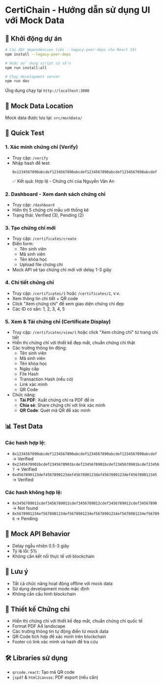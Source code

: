 # CertiChain - Hướng dẫn sử dụng UI với Mock Data

## 🚀 Khởi động dự án

```bash
# Cài đặt dependencies (với --legacy-peer-deps cho React 19)
npm install --legacy-peer-deps

# Hoặc sử dụng script có sẵn
npm run install:all

# Chạy development server
npm run dev
```

Ứng dụng chạy tại `http://localhost:3000`

## 📁 Mock Data Location
Mock data được lưu tại: `src/mockData/`

## 🧪 Quick Test

### 1. Xác minh chứng chỉ (Verify)
- Truy cập: `/verify`
- Nhập hash để test:
  ```
  0x1234567890abcdef1234567890abcdef1234567890abcdef1234567890abcdef
  ```
  ✅ Kết quả: Hợp lệ - Chứng chỉ của Nguyễn Văn An

### 2. Dashboard - Xem danh sách chứng chỉ
- Truy cập: `/dashboard`
- Hiển thị 5 chứng chỉ mẫu với thống kê
- Trạng thái: Verified (3), Pending (2)

### 3. Tạo chứng chỉ mới
- Truy cập: `/certificates/create`
- Điền form:
  - Tên sinh viên
  - Mã sinh viên
  - Tên khóa học
  - Upload file chứng chỉ
- Mock API sẽ tạo chứng chỉ mới với delay 1-3 giây

### 4. Chi tiết chứng chỉ
- Truy cập: `/certificates/1` hoặc `/certificates/2`, v.v.
- Xem thông tin chi tiết + QR code
- Click "Xem chứng chỉ" để xem giao diện chứng chỉ đẹp
- Các ID có sẵn: 1, 2, 3, 4, 5

### 5. Xem & Tải chứng chỉ (Certificate Display)
- Truy cập: `/certificates/view/1` hoặc click "Xem chứng chỉ" từ trang chi tiết
- Hiển thị chứng chỉ với thiết kế đẹp mắt, chuẩn chứng chỉ thật
- Các trường thông tin động:
  - Tên sinh viên
  - Mã sinh viên
  - Tên khóa học
  - Ngày cấp
  - File Hash
  - Transaction Hash (nếu có)
  - Link xác minh
  - QR Code
- Chức năng:
  - **Tải PDF**: Xuất chứng chỉ ra PDF để in
  - **Chia sẻ**: Share chứng chỉ với link xác minh
  - **QR Code**: Quét mã QR để xác minh

## 📊 Test Data

### Các hash hợp lệ:
- `0x1234567890abcdef1234567890abcdef1234567890abcdef1234567890abcdef` → Verified
- `0x2345678901bcdef2345678901bcdef2345678901bcdef2345678901bcdef234567` → Verified
- `0x4567890123def4567890123def4567890123def4567890123def456789012345` → Verified

### Các hash không hợp lệ:
- `0x3456789012cdef3456789012cdef3456789012cdef3456789012cdef34567890` → Not found
- `0x5678901234ef5678901234ef5678901234ef5678901234ef5678901234ef567890` → Pending

## 🔧 Mock API Behavior
- Delay ngẫu nhiên 0.5-3 giây
- Tỷ lệ lỗi: 5%
- Không cần kết nối thực tế với blockchain

## 📝 Lưu ý
- Tất cả chức năng hoạt động offline với mock data
- Sử dụng development mode mặc định
- Không cần cấu hình blockchain

## 🎨 Thiết kế Chứng chỉ
- Hiển thị chứng chỉ với thiết kế đẹp mắt, chuẩn chứng chỉ quốc tế
- Format PDF A4 landscape
- Các trường thông tin tự động điền từ mock data
- QR Code tích hợp để xác minh trên blockchain
- Footer có link xác minh và hash để tra cứu

## 🛠️ Libraries sử dụng
- `qrcode.react`: Tạo mã QR code
- `jspdf` & `html2canvas`: PDF export (nếu cần)